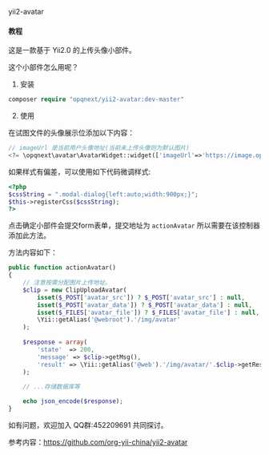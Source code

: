 yii2-avatar

#### 教程

这是一款基于 Yii2.0 的上传头像小部件。

这个小部件怎么用呢？

1. 安装

```php
composer require "opqnext/yii2-avatar:dev-master"
```

2. 使用

在试图文件的头像展示位添加以下内容：

```php
// imageUrl 是当前用户头像地址(当前未上传头像则为默认图片)
<?= \opqnext\avatar\AvatarWidget::widget(['imageUrl'=>'https://image.opqnext.com/logo.jpg'])?>
```

如果样式有偏差，可以使用如下代码微调样式:

```php
<?php
$cssString = ".modal-dialog{left:auto;width:900px;}";
$this->registerCss($cssString);
?>
```
点击确定小部件会提交form表单，提交地址为 `actionAvatar` 所以需要在该控制器添加此方法。

方法内容如下：

```php
public function actionAvatar()
{
    // 注意按需分配图片上传地址。
    $clip = new ClipUploadAvatar(
        isset($_POST['avatar_src']) ? $_POST['avatar_src'] : null,
        isset($_POST['avatar_data']) ? $_POST['avatar_data'] : null,
        isset($_FILES['avatar_file']) ? $_FILES['avatar_file'] : null,
        \Yii::getAlias('@webroot').'/img/avatar'
    );
    
    $response = array(
        'state'  => 200,
        'message' => $clip->getMsg(),
        'result' => \Yii::getAlias('@web').'/img/avatar/'.$clip->getResult()
    );
    
    // ...存储数据库等

    echo json_encode($response);
}
```

如有问题，欢迎加入 QQ群:452209691 共同探讨。

参考内容：https://github.com/org-yii-china/yii2-avatar